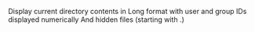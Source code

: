 Display current directory contents in Long format
with user and group IDs displayed numerically
And hidden files (starting with .)
